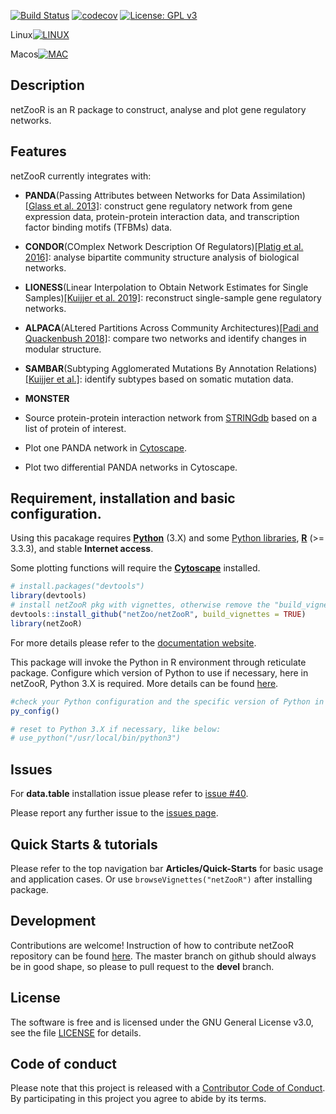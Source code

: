 
[![Build Status](https://travis-ci.org/netZoo/netZooR.svg?branch=devel)](https://travis-ci.org/netZoo/netZooR)
[![codecov](https://codecov.io/gh/netZoo/netZooR/branch/devel/graph/badge.svg)](https://codecov.io/gh/netZoo/netZooR)
[![License: GPL v3](https://img.shields.io/badge/License-GPLv3-blue.svg)](https://www.gnu.org/licenses/gpl-3.0)

Linux[![LINUX](https://travis-ci-job-status.herokuapp.com/badge/netZoo/netZooR/devel/linux)](https://travis-ci.org/netZoo/netZooR)

Macos[![MAC](https://travis-ci-job-status.herokuapp.com/badge/netZoo/netZooR/devel/macos)](https://travis-ci.org/netZoo/netZooR)

## Description
netZooR is an R package to construct, analyse and plot gene regulatory networks.

## Features

netZooR currently integrates with:
* **PANDA**(Passing Attributes between Networks for Data Assimilation)[[Glass et al. 2013]](http://journals.plos.org/plosone/article?id=10.1371/journal.pone.0064832): construct gene regulatory network from gene expression data, protein-protein interaction data, and transcription factor binding motifs (TFBMs) data.

* **CONDOR**(COmplex Network Description Of Regulators)[[Platig et al. 2016]](http://journals.plos.org/ploscompbiol/article?id=10.1371/journal.pcbi.1005033): analyse bipartite community structure analysis of biological networks.

* **LIONESS**(Linear Interpolation to Obtain Network Estimates for Single Samples)[[Kuijjer et al. 2019]](https://doi.org/10.1016/j.isci.2019.03.021): reconstruct single-sample gene regulatory networks.

* **ALPACA**(ALtered Partitions Across Community Architectures)[[Padi and Quackenbush 2018]](https://www.nature.com/articles/s41540-018-0052-5): compare two networks and identify changes in modular structure.

* **SAMBAR**(Subtyping Agglomerated Mutations By Annotation Relations)[[Kuijjer et al.]](https://www.nature.com/articles/s41416-018-0109-7): identify subtypes based on somatic mutation data.


* **MONSTER**

* Source protein-protein interaction network from [STRINGdb](https://string-db.org/) based on a list of protein of interest.

* Plot one PANDA network in [Cytoscape](https://cytoscape.org/).

* Plot two differential PANDA networks in Cytoscape.

## Requirement, installation and basic configuration.
Using this pacakage requires [**Python**](https://www.python.org/downloads/) (3.X) and some [Python libraries](#required-python-libraries), [**R**](https://cran.r-project.org/) (>= 3.3.3), and stable **Internet access**.

Some plotting functions will require the [**Cytoscape**](https://cytoscape.org/) installed.

```r
# install.packages("devtools") 
library(devtools)
# install netZooR pkg with vignettes, otherwise remove the "build_vignettes = TRUE" argument.
devtools::install_github("netZoo/netZooR", build_vignettes = TRUE)
library(netZooR)
```
For more details please refer to the [documentation website](https://netzoo.github.io/netZooR/).

This package will invoke the Python in R environment through reticulate package.
Configure which version of Python to use if necessary, here in netZooR, Python 3.X is required. More details can be found [here](https://cran.r-project.org/web/packages/reticulate/vignettes/versions.html).

```r
#check your Python configuration and the specific version of Python in use currently
py_config()

# reset to Python 3.X if necessary, like below:
# use_python("/usr/local/bin/python3")

```

## Issues

For **data.table** installation issue please refer to [issue #40](https://github.com/netZoo/netZooR/issues/40).

Please report any further issue to the [issues page](https://github.com/netZoo/netZooR/issues).


## Quick Starts & tutorials
Please refer to the top navigation bar **Articles/Quick-Starts** for basic usage and application cases.
Or use `browseVignettes("netZooR")` after installing package.

## Development
Contributions are welcome! Instruction of how to contribute netZooR repository can be found [here](https://netzoo.github.io/contribute/contribute/). 
The master branch on github should always be in good shape, so please to pull request to the **devel** branch.


## License
The software is free and is licensed under the GNU General License v3.0, see the file [LICENSE](LICENSE) for details.

## Code of conduct
Please note that this project is released with a [Contributor Code of Conduct](CONDUCT.md). By participating in this project you agree to abide by its terms.

